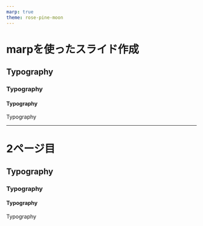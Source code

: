 ```yaml
---
marp: true
theme: rose-pine-moon
---
```


# marpを使ったスライド作成

## Typography

### Typography

#### Typography

Typography

---

# 2ページ目

## Typography

### Typography

#### Typography

Typography
